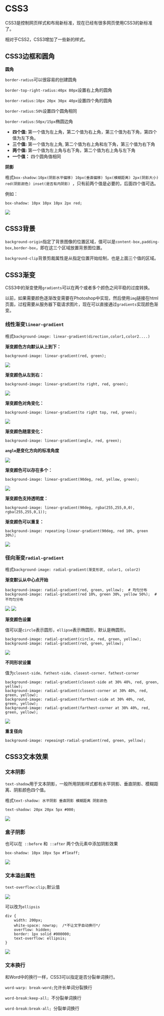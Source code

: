 # CSS3

CSS3是控制网页样式和布局新标准，现在已经有很多网页使用CSS3的新标准了。

相对于CSS2，CSS3增加了一些新的样式。

## CSS3边框和圆角

**圆角**

`border-radius`可以很容易的创建圆角

`border-top-right-radius:40px 80px`设置右上角的圆角

`border-radius:10px 20px 30px 40px`设置四个角的圆角

`border-radius:50%`设置四个圆角相同

`border-radius:50px/15px`椭圆边角

- **四个值:** 第一个值为左上角，第二个值为右上角，第三个值为右下角，第四个值为左下角。
- **三个值:** 第一个值为左上角, 第二个值为右上角和左下角，第三个值为右下角
- **两个值:** 第一个值为左上角与右下角，第二个值为右上角与左下角
- **一个值：** 四个圆角值相同

**阴影**

格式`box-shadow:10px(阴影水平偏移) 10px(垂直偏移) 5px(模糊距离) 2px(阴影大小) red(阴影颜色) inset(是否有内阴影) `，只有前两个值是必要的，后面四个值可选。

例如：

```
box-shadow: 10px 10px 10px 2px red;
```

![](images/0501.png)

## CSS3背景

`background-origin`指定了背景图像的位置区域，值可以是`content-box,padding-box,border-box`，即在这三个区域放置背景图位置。

`background-clip`背景剪裁属性是从指定位置开始绘制，也是上面三个值的区域。

## CSS3渐变

CSS3中的渐变使用`gradients`可以在两个或者多个颜色之间平稳的过度转换。

以前，如果需要颜色逐渐改变需要在Photoshop中实现，然后使用`img`链接在html页面，过程需要从服务器下载请求图片，现在可以直接通过`gradients`实现颜色渐变。

### 线性渐变`linear-gradient`

格式`background-image: linear-gradient(direction,color1,color2....)`

**渐变颜色方向默认从上到下：**

```
background-image: linear-gradient(red, green);
```

![](images/0502.png)

**渐变颜色从左到右：**

```
background-image: linear-gradient(to right, red, green);
```

![](images/0503.png)

**渐变颜色对角变化：**

```
background-image: linear-gradient(to right top, red, green);
```

![](images/0504.png)

**渐变颜色随意变化：**

```
background-image: linear-gradient(angle, red, green);
```

**`angle`是变化方向的标准角度**

![](images/0505.jpg)

**渐变颜色可以存在多个：**

```
background-image: linear-gradient(90deg, red, yellow, green);
```

![](images/0506.png)

**渐变颜色支持透明度：**

```
background-image: linear-gradient(90deg, rgba(255,255,0,0), rgba(255,255,0,1));
```

**渐变颜色可以重复：**

```
background-image: repeating-linear-gradient(90deg, red 10%, green 30%);
```

![](images/0507.png)

### 径向渐变`radial-gradient`

格式`background-image: radial-gradient(渐变形状, color1, color2)`

**渐变默认从中心点开始**

```
background-image: radial-gradient(red, green, yellow);  # 均匀分布
background-image: radial-gradient(red 10%, green 30%, yellow 50%);  # 不均匀分布
```

![](images/0508.png)  ![](images/0509.png)

**渐变颜色设置**

值可以是`circle`表示圆形，`ellipse`表示椭圆形，默认是椭圆形。

```
background-image: radial-gradient(circle, red, green, yellow);
background-image: radial-gradient(red, green, yellow);
```

![](images/0510.png)

**不同形状设置**

值为`closest-side、fathest-side、closest-corner、fathest-corner`

```
background-image: radial-gradient(closest-side at 30% 40%, red, green, yellow);
background-image: radial-gradient(closest-corner at 30% 40%, red, green, yellow);
background-image: radial-gradient(farthest-side at 30% 40%, red, green, yellow);
background-image: radial-gradient(farthest-corner at 30% 40%, red, green, yellow);
```

![](images/0511.png)

**重复径向**

```
background-image: repeaingt-radial-gradient(red, green, yellow);
```

## CSS3文本效果

### 文本阴影

`text-shadow`用于文本阴影，一般所用阴影样式都有水平阴影、垂直阴影、模糊距离、阴影颜色四个值。

格式`text-shadow: 水平阴影 垂直阴影 模糊距离 阴影颜色`

```
text-shadow: 20px 20px 5px #000;
```

![](images/0512.png)

### 盒子阴影

也可以在` ::before` 和` ::after` 两个伪元素中添加阴影效果

```
box-shadow: 10px 10px 5px #f1eaff;
```

![](images/0513.png)

### 文本溢出属性

`text-overflow:clip;`默认值

![](images/0515.png)

可以改为`ellipsis`

```
div {
    width: 200px;
    white-space: nowrap;  /*不让文字自动换行*/
    overflow: hidden;
    border: 1px solid #000000;
    text-overflow: ellipsis;
}
```

![](images/0514.png)

### 文本换行

和Word中的换行一样，CSS3可以指定是否分裂单词换行。

`word-warp: break-word;`允许长单词分裂换行

`word-break:keep-all; `不分裂单词换行

`word-break:break-all; `分裂单词换行